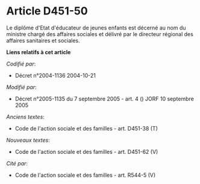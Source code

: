 # Article D451-50

Le diplôme d'Etat d'éducateur de jeunes enfants est décerné au nom du ministre chargé des affaires sociales et délivré par le
directeur régional des affaires sanitaires et sociales.

**Liens relatifs à cet article**

_Codifié par_:

  - Décret n°2004-1136 2004-10-21

_Modifié par_:

  - Décret n°2005-1135 du 7 septembre 2005 - art. 4 () JORF 10 septembre 2005

_Anciens textes_:

  - Code de l'action sociale et des familles - art. D451-38 (T)

_Nouveaux textes_:

  - Code de l'action sociale et des familles - art. D451-62 (V)

_Cité par_:

  - Code de l'action sociale et des familles - art. R544-5 (V)
